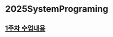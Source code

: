 # 2025SystemPrograming

## [1주차 수업내용](https://github.com/GUBBIB/2025SystemPrograming/tree/main/1Week0307)

